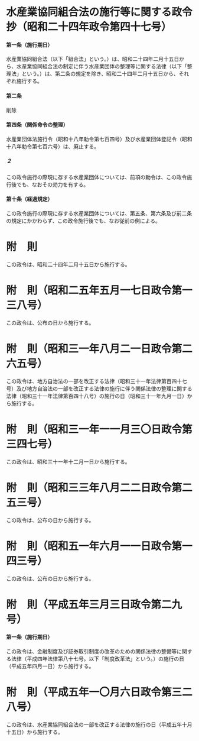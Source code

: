 # 水産業協同組合法の施行等に関する政令　抄（昭和二十四年政令第四十七号）
#### 第一条（施行期日）
水産業協同組合法（以下「組合法」という。）は、昭和二十四年二月十五日から、水産業協同組合法の制定に伴う水産業団体の整理等に関する法律（以下「整理法」という。）は、第二条の規定を除き、昭和二十四年二月十五日から、それぞれ施行する。
#### 第二条
削除
#### 第四条（関係命令の整理）
水産業団体法施行令（昭和十八年勅令第七百四号）及び水産業団体登記令（昭和十八年勅令第七百六号）は、廃止する。
##### ２
この政令施行の際現に存する水産業団体については、前項の勅令は、この政令施行後でも、なおその効力を有する。
#### 第十条（経過規定）
この政令施行の際現に存する水産業団体については、第五条、第六条及び前二条の規定にかかわらず、この政令施行後でも、なお従前の例による。
# 附　則
この政令は、昭和二十四年二月十五日から施行する。
# 附　則（昭和二五年五月一七日政令第一三八号）
この政令は、公布の日から施行する。
# 附　則（昭和三一年八月二一日政令第二六五号）
この政令は、地方自治法の一部を改正する法律（昭和三十一年法律第百四十七号）及び地方自治法の一部を改正する法律の施行に伴う関係法律の整理に関する法律（昭和三十一年法律第百四十八号）の施行の日（昭和三十一年九月一日）から施行する。
# 附　則（昭和三一年一一月三〇日政令第三四七号）
この政令は、昭和三十一年十二月一日から施行する。
# 附　則（昭和三三年八月二二日政令第二五三号）
この政令は、公布の日から施行する。
# 附　則（昭和五一年六月一一日政令第一四三号）
この政令は、公布の日から施行する。
# 附　則（平成五年三月三日政令第二九号）
#### 第一条（施行期日）
この政令は、金融制度及び証券取引制度の改革のための関係法律の整備等に関する法律（平成四年法律第八十七号。以下「制度改革法」という。）の施行の日（平成五年四月一日）から施行する。
# 附　則（平成五年一〇月六日政令第三二八号）
この政令は、水産業協同組合法の一部を改正する法律の施行の日（平成五年十月十五日）から施行する。
